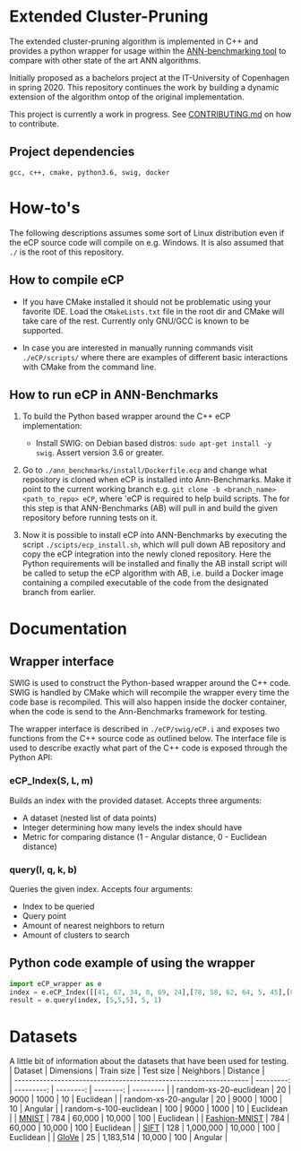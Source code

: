 # Extended Cluster-Pruning
The extended cluster-pruning algorithm is implemented in C++ and provides a python wrapper for usage within the [ANN-benchmarking tool](https://github.com/erikbern/ann-benchmarks/) to compare with other state of the art ANN algorithms. 

Initially proposed as a bachelors project at the IT-University of Copenhagen in spring 2020. This repository continues the work by building a dynamic extension of the algorithm ontop of the original implementation.

This project is currently a work in progress. See [CONTRIBUTING.md](CONTRIBUTING.md) on how to contribute.

## Project dependencies
```
gcc, c++, cmake, python3.6, swig, docker
```

# How-to's
The following descriptions assumes some sort of Linux distribution even if the eCP source code will compile on e.g. Windows.
It is also assumed that `./` is the root of this repository.

## How to compile eCP
- If you have CMake installed it should not be problematic using your favorite IDE. Load the `CMakeLists.txt` file in the root dir and CMake will take care of the rest.
Currently only GNU/GCC is known to be supported.

- In case you are interested in manually running commands visit `./eCP/scripts/` where there are examples of different basic interactions with CMake from the command line.

## How to run eCP in ANN-Benchmarks
1. To build the Python based wrapper around the C++ eCP implementation:
    - Install SWIG: on Debian based distros: `sudo apt-get install -y swig`. Assert version 3.6 or greater.

2. Go to `./ann_benchmarks/install/Dockerfile.ecp` and change what repository is cloned when eCP is installed into Ann-Benchmarks.
Make it point to the current working branch e.g. `git clone -b <branch_name> <path_to_repo> eCP`, where 'eCP is required to help build scripts. 
The for this step is that ANN-Benchmarks (AB) will pull in and build the given repository before running tests on it.

3. Now it is possible to install eCP into ANN-Benchmarks by executing the script `./scipts/ecp_install.sh`, 
which will pull down AB repository and copy the eCP integration into the newly cloned repository. 
Here the Python requirements will be installed and finally the AB install script will be called to 
setup the eCP algorithm with AB, i.e. build a Docker image containing a compiled executable of the code 
from the designated branch from earlier.

# Documentation
## Wrapper interface
SWIG is used to construct the Python-based wrapper around the C++ code. SWIG is
handled by CMake which will recompile the wrapper every time the code base is
recompiled. This will also happen inside the docker container, when the code is
send to the Ann-Benchmarks framework for testing.

The wrapper interface is described in `./eCP/swig/eCP.i` and exposes two 
functions from the C++ source code as outlined below. The interface file is
used to describe exactly what part of the C++ code is exposed through the
Python API:

### eCP_Index(S, L, m)
Builds an index with the provided dataset.
Accepts three arguments:
- A dataset (nested list of data points)
- Integer determining how many levels the index should have
- Metric for comparing distance (1 - Angular distance, 0 - Euclidean distance)

### query(I, q, k, b)
Queries the given index.
Accepts four arguments:
- Index to be queried
- Query point
- Amount of nearest neighbors to return
- Amount of clusters to search

## Python code example of using the wrapper
```python
import eCP_wrapper as e
index = e.eCP_Index([[41, 67, 34, 0, 69, 24],[78, 58, 62, 64, 5, 45],[81, 27, 61, 91, 95, 42],[27, 36, 91, 4, 2, 53],[92, 82, 21, 16, 18, 95],[47, 26, 71, 38, 69, 12],[67, 99, 35, 94, 3, 11],[22, 33, 73, 64, 41, 11], [53, 68, 47, 44, 62, 57], [37, 59, 23, 41, 29, 78], [16, 35, 90, 42, 88, 6], [40, 42, 64, 48, 46, 5], [90, 29, 70, 50, 6, 1], [93, 48, 29, 23, 84, 54], [56, 40, 66, 76, 31, 8]], 2, 1)
result = e.query(index, [5,5,5], 5, 1)
```

# Datasets
A little bit of information about the datasets that have been used for testing.
| Dataset                                                           | Dimensions | Train size | Test size | Neighbors | Distance  |                                                                  
| ----------------------------------------------------------------- | ---------: | ---------: | --------: | --------: | --------- | 
| random-xs-20-euclidean											|        20  |     9000   |    1000   |       10  | Euclidean |
| random-xs-20-angular                       			    		|        20  |     9000   |    1000   |       10  | Angular   |
| random-s-100-euclidean                      			    		|        100 |     9000   |    1000   |       10  | Euclidean |
| [MNIST](http://yann.lecun.com/exdb/mnist/)                        |        784 |     60,000 |    10,000 |       100 | Euclidean |
| [Fashion-MNIST](https://github.com/zalandoresearch/fashion-mnist) |        784 |     60,000 |    10,000 |       100 | Euclidean |
| [SIFT](https://corpus-texmex.irisa.fr/)                           |        128 |  1,000,000 |    10,000 |       100 | Euclidean |
| [GloVe](http://nlp.stanford.edu/projects/glove/)                  |         25 |  1,183,514 |    10,000 |       100 | Angular   |
